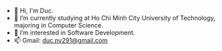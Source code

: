 

<!--
**tomgermanyyyy/tomgermanyyyy** is a ✨ _special_ ✨ repository because its `README.md` (this file) appears on your GitHub profile.
-->
- 👋 Hi, I'm Duc.
- 🔭 I’m currently studying at Ho Chi Minh City University of Technology, majoring in Computer Science.
- 🌱 I’m interested in Software Development.
- 📫 Gmail: duc.nv291@gmail.com
